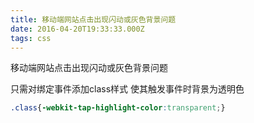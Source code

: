 ```yaml
---
title: 移动端网站点击出现闪动或灰色背景问题
date: 2016-04-20T19:33:33.000Z
tags: css
---
```


移动端网站点击出现闪动或灰色背景问题

只需对绑定事件添加class样式 使其触发事件时背景为透明色  
``` css
.class{-webkit-tap-highlight-color:transparent;}
```
